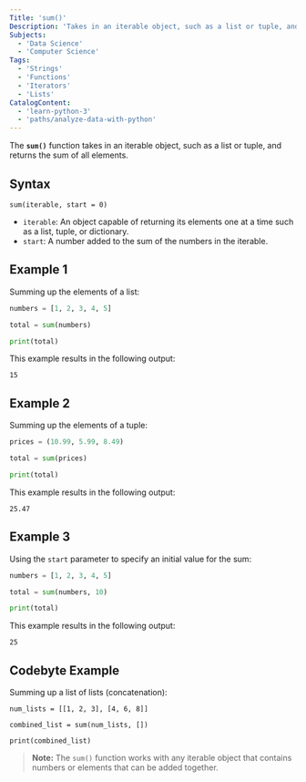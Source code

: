 ```yaml
---
Title: 'sum()'
Description: 'Takes in an iterable object, such as a list or tuple, and returns the sum of all elements.'
Subjects:
  - 'Data Science'
  - 'Computer Science'
Tags:
  - 'Strings'
  - 'Functions'
  - 'Iterators'
  - 'Lists'
CatalogContent:
  - 'learn-python-3'
  - 'paths/analyze-data-with-python'
---
```


The **`sum()`** function takes in an iterable object, such as a list or tuple, and returns the sum of all elements.

## Syntax

```pseudo
sum(iterable, start = 0)
```

- `iterable`: An object capable of returning its elements one at a time such as a list, tuple, or dictionary.
- `start`: A number added to the sum of the numbers in the iterable.

## Example 1

Summing up the elements of a list:

```python
numbers = [1, 2, 3, 4, 5]

total = sum(numbers)

print(total)
```

This example results in the following output:

```shell
15
```

## Example 2

Summing up the elements of a tuple:

```python
prices = (10.99, 5.99, 8.49)

total = sum(prices)

print(total)
```

This example results in the following output:

```shell
25.47
```

## Example 3

Using the `start` parameter to specify an initial value for the sum:

```python
numbers = [1, 2, 3, 4, 5]

total = sum(numbers, 10)

print(total)
```

This example results in the following output:

```shell
25
```

## Codebyte Example

Summing up a list of lists (concatenation):

```codebyte/python
num_lists = [[1, 2, 3], [4, 6, 8]]

combined_list = sum(num_lists, [])

print(combined_list)
```

> **Note:** The `sum()` function works with any iterable object that contains numbers or elements that can be added together.
